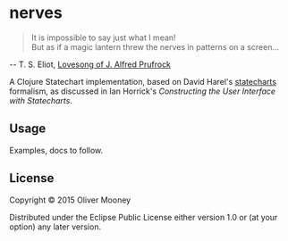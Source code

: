 # nerves
> It is impossible to say just what I mean!   
> But as if a magic lantern threw the nerves in patterns on a screen...

-- T. S. Eliot, [Lovesong of J. Alfred Prufrock](http://genius.com/Ts-eliot-the-love-song-of-j-alfred-prufrock-annotated/)

A Clojure Statechart implementation, based on David Harel's [statecharts](http://www.inf.ed.ac.uk/teaching/courses/seoc/2005_2006/resources/statecharts.pdf) formalism, as discussed in Ian Horrick's _Constructing the User Interface with Statecharts_.

## Usage

Examples, docs to follow.

## License

Copyright © 2015 Oliver Mooney

Distributed under the Eclipse Public License either version 1.0 or (at
your option) any later version.
